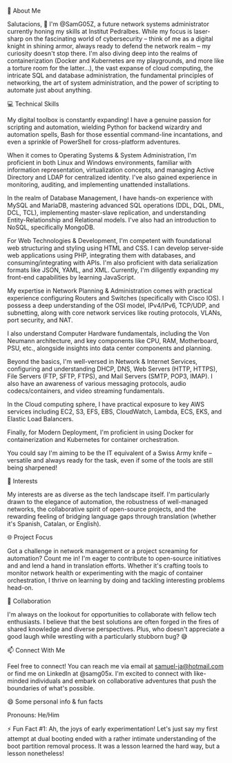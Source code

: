 👋 About Me

Salutacions, 👋 I'm @SamG05Z, a future network systems administrator currently honing my skills at Institut Pedralbes. While my focus is laser-sharp on the fascinating world of cybersecurity – think of me as a digital knight in shining armor, always ready to defend the network realm – my curiosity doesn't stop there. I'm also diving deep into the realms of containerization (Docker and Kubernetes are my playgrounds, and more like a torture room for the latter...), the vast expanse of cloud computing, the intricate SQL and database administration, the fundamental principles of networking, the art of system administration, and the power of scripting to automate just about anything.

💻 Technical Skills

My digital toolbox is constantly expanding! I have a genuine passion for scripting and automation, wielding Python for backend wizardry and automation spells, Bash for those essential command-line incantations, and even a sprinkle of PowerShell for cross-platform adventures.

When it comes to Operating Systems & System Administration, I'm proficient in both Linux and Windows environments, familiar with information representation, virtualization concepts, and managing Active Directory and LDAP for centralized identity. I've also gained experience in monitoring, auditing, and implementing unattended installations.

In the realm of Database Management, I have hands-on experience with MySQL and MariaDB, mastering advanced SQL operations (DDL, DQL, DML, DCL, TCL), implementing master-slave replication, and understanding Entity-Relationship and Relational models. I've also had an introduction to NoSQL, specifically MongoDB.

For Web Technologies & Development, I'm competent with foundational web structuring and styling using HTML and CSS. I can develop server-side web applications using PHP, integrating them with databases, and consuming/integrating with APIs. I'm also proficient with data serialization formats like JSON, YAML, and XML. Currently, I'm diligently expanding my front-end capabilities by learning JavaScript.

My expertise in Network Planning & Administration comes with practical experience configuring Routers and Switches (specifically with Cisco IOS). I possess a deep understanding of the OSI model, IPv4/IPv6, TCP/UDP, and subnetting, along with core network services like routing protocols, VLANs, port security, and NAT.

I also understand Computer Hardware fundamentals, including the Von Neumann architecture, and key components like CPU, RAM, Motherboard, PSU, etc., alongside insights into data center components and planning.

Beyond the basics, I'm well-versed in Network & Internet Services, configuring and understanding DHCP, DNS, Web Servers (HTTP, HTTPS), File Servers (FTP, SFTP, FTPS), and Mail Servers (SMTP, POP3, IMAP). I also have an awareness of various messaging protocols, audio codecs/containers, and video streaming fundamentals.

In the Cloud computing sphere, I have practical exposure to key AWS services including EC2, S3, EFS, EBS, CloudWatch, Lambda, ECS, EKS, and Elastic Load Balancers.

Finally, for Modern Deployment, I'm proficient in using Docker for containerization and Kubernetes for container orchestration.

You could say I'm aiming to be the IT equivalent of a Swiss Army knife – versatile and always ready for the task, even if some of the tools are still being sharpened!

🌱 Interests

My interests are as diverse as the tech landscape itself. I'm particularly drawn to the elegance of automation, the robustness of well-managed networks, the collaborative spirit of open-source projects, and the rewarding feeling of bridging language gaps through translation (whether it's Spanish, Catalan, or English).

🌐 Project Focus

Got a challenge in network management or a project screaming for automation? Count me in! I'm eager to contribute to open-source initiatives and and lend a hand in translation efforts. Whether it's crafting tools to monitor network health or experimenting with the magic of container orchestration, I thrive on learning by doing and tackling interesting problems head-on.

💞️ Collaboration

I'm always on the lookout for opportunities to collaborate with fellow tech enthusiasts. I believe that the best solutions are often forged in the fires of shared knowledge and diverse perspectives. Plus, who doesn't appreciate a good laugh while wrestling with a particularly stubborn bug? 😅

📫 Connect With Me

Feel free to connect! You can reach me via email at samuel-ja@hotmail.com or find me on LinkedIn at @samg05x. I'm excited to connect with like-minded individuals and embark on collaborative adventures that push the boundaries of what's possible.

😄 Some personal info & fun facts

Pronouns: He/Him

⚡ Fun Fact #1: Ah, the joys of early experimentation! Let's just say my first attempt at dual booting ended with a rather intimate understanding of the boot partition removal process. It was a lesson learned the hard way, but a lesson nonetheless!
